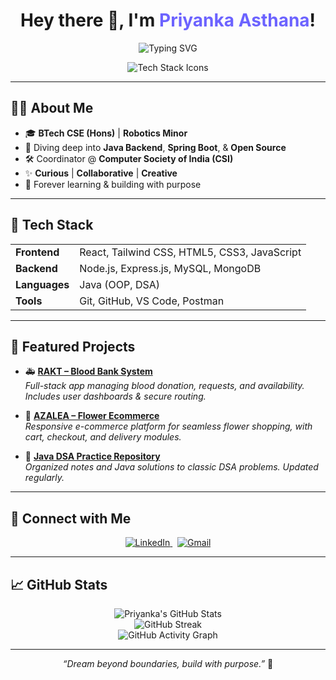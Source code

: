 <!-- Profile README for Priyanka Asthana -->

<h1 align="center">Hey there 👋, I'm <span style="color:#6C63FF;">Priyanka Asthana</span>!</h1>

<p align="center">
  <img src="https://readme-typing-svg.demolab.com?font=Fira+Code&duration=2500&pause=1000&color=6C63FF&center=true&vCenter=true&width=435&lines=Web+Developer+%7C+Java+%2B+DSA+Enthusiast;Robotics+Minor+%7C+Open+Source+Lover;Dreamer+%F0%9F%8C%9F+Builder+%F0%9F%9A%80+Lifelong+Learner" alt="Typing SVG" />
</p>

<p align="center">
  <img src="https://skillicons.dev/icons?i=react,tailwind,html,css,js,nodejs,express,mongodb,mysql,java,github,vscode" alt="Tech Stack Icons" />
</p>

---

## 👩‍💻 About Me

- 🎓 **BTech CSE (Hons)** | <b>Robotics Minor</b>
- 🧠 Diving deep into **Java Backend**, **Spring Boot**, & **Open Source**
- 🛠️ Coordinator @ <b>Computer Society of India (CSI)</b>
- ✨ <b>Curious</b> | <b>Collaborative</b> | <b>Creative</b>
- 🌱 Forever learning & building with purpose

---

## 🚀 Tech Stack

<table>
  <tr>
    <td><b>Frontend</b></td>
    <td>React, Tailwind CSS, HTML5, CSS3, JavaScript</td>
  </tr>
  <tr>
    <td><b>Backend</b></td>
    <td>Node.js, Express.js, MySQL, MongoDB</td>
  </tr>
  <tr>
    <td><b>Languages</b></td>
    <td>Java (OOP, DSA)</td>
  </tr>
  <tr>
    <td><b>Tools</b></td>
    <td>Git, GitHub, VS Code, Postman</td>
  </tr>
</table>

---

## 🌟 Featured Projects

- 🚑 <b>[RAKT – Blood Bank System](#)</b>  
  <i>Full-stack app managing blood donation, requests, and availability. Includes user dashboards & secure routing.</i>

- 🌸 <b>[AZALEA – Flower Ecommerce](#)</b>  
  <i>Responsive e-commerce platform for seamless flower shopping, with cart, checkout, and delivery modules.</i>

- 📘 <b>[Java DSA Practice Repository](#)</b>  
  <i>Organized notes and Java solutions to classic DSA problems. Updated regularly.</i>

---

## 🤝 Connect with Me

<p align="center">
  <a href="https://www.linkedin.com/in/priyanka-asthana-1b9a74250?utm_source=share&utm_campaign=share_via&utm_content=profile&utm_medium=android_app">
    <img src="https://img.shields.io/badge/LinkedIn-blue?logo=linkedin&logoColor=white" alt="LinkedIn" />
  </a>
  &nbsp;
  <a href="mailto:pri45712rir@gmail.com">
    <img src="https://img.shields.io/badge/Email-D14836?logo=gmail&logoColor=white" alt="Gmail" />
  </a>
</p>

---

## 📈 GitHub Stats

<p align="center">
  <img src="https://github-readme-stats.vercel.app/api?username=PriyankaAsthana&show_icons=true&theme=tokyonight&hide_title=true" alt="Priyanka's GitHub Stats" />
  <br>
  <img src="https://github-readme-streak-stats.herokuapp.com/?user=PriyankaAsthana&theme=tokyonight" alt="GitHub Streak" />
  <br>
  <img src="https://github-readme-activity-graph.cyclic.app/graph?username=PriyankaAsthana&theme=tokyo-night&bg_color=282c34&hide_border=true" alt="GitHub Activity Graph" />
</p>

---

<p align="center">
  <i>“Dream beyond boundaries, build with purpose.”</i> 🚀
</p>

